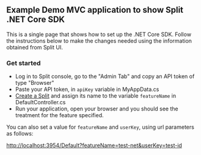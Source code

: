 ## Example Demo MVC application to show Split .NET Core SDK

This is a single page that shows how to set up the .NET Core SDK. Follow the instructions below to make the changes 
needed using the information obtained from Split UI.

### Get started

 * Log in to Split console, go to the "Admin Tab" and copy an API token of type "Browser"
 * Paste your API token, in `apiKey` variable in MyAppData.cs
 * [Create a Split](CREATESPLIT.md) and assign its name to the variable `featureName` in DefaultController.cs
 * Run your application, open your browser and you should see the treatment for the feature specified.
 
 You can also set a value for `featureName` and `userKey`, using url parameters as follows:
 
 [http://localhost:3954/Default?featureName=test-net&userKey=test-id](http://localhost:3954/Default?featureName=test-net&userKey=test-id)